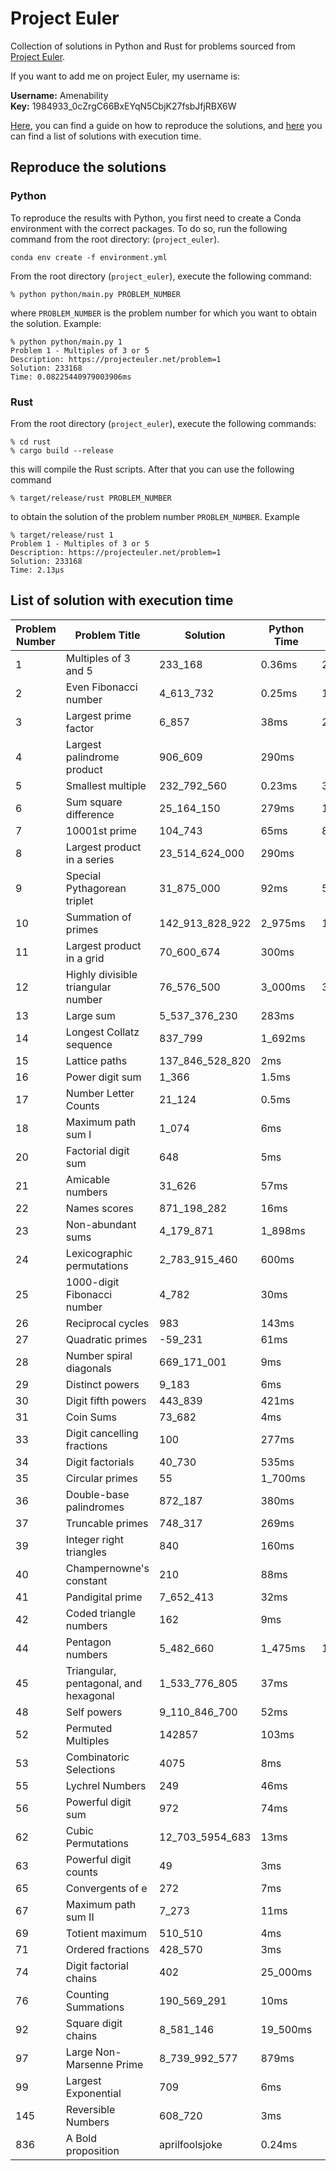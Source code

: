 # Project Euler


Collection of solutions in Python and Rust for problems sourced from [Project Euler](https://projecteuler.net).

If you want to add me on project Euler, my username is:

__Username:__ Amenability  
__Key:__ 1984933_0cZrgC66BxEYqN5CbjK27fsbJfjRBX6W

[Here](#reproduce-the-solutions), you can find a guide on how to reproduce the solutions, 
and [here](#list-of-solution-with-execution-time) you can find a list of solutions with execution time.

## Reproduce the solutions

### Python

To reproduce the results with Python, you first need to create a Conda environment with the correct packages. 
To do so, run the following command from the root directory: (`project_euler`).
```shell
conda env create -f environment.yml
```

From the root directory (`project_euler`), execute the following command:
```shell
% python python/main.py PROBLEM_NUMBER
```
where `PROBLEM_NUMBER` is the problem number for which you want to obtain the solution.
Example:
```shell
% python python/main.py 1
Problem 1 - Multiples of 3 or 5 
Description: https://projecteuler.net/problem=1 
Solution: 233168 
Time: 0.08225440979003906ms
```

### Rust

From the root directory (`project_euler`), execute the following commands:
```shell
% cd rust
% cargo build --release
```
this will compile the Rust scripts.
After that you can use the following command
```shell
% target/release/rust PROBLEM_NUMBER
```
to obtain the solution of the problem number `PROBLEM_NUMBER`.
Example
```shell
% target/release/rust 1
Problem 1 - Multiples of 3 or 5
Description: https://projecteuler.net/problem=1
Solution: 233168
Time: 2.13µs
```

## List of solution with execution time

| Problem Number | Problem Title                         | Solution        | Python Time | Rust Time  |
|----------------|---------------------------------------|-----------------|-------------|------------|
| 1              | Multiples of 3 and 5                  | 233_168         | 0.36ms      | 2.13µs     |
| 2              | Even Fibonacci number                 | 4_613_732       | 0.25ms      | 125ns      |
| 3              | Largest prime factor                  | 6_857           | 38ms        | 2.07ms     |
| 4              | Largest palindrome product            | 906_609         | 290ms       |
| 5              | Smallest multiple                     | 232_792_560     | 0.23ms      | 334ns      |
| 6              | Sum square difference                 | 25_164_150      | 279ms       | 1.33µs     |
| 7              | 10001st prime                         | 104_743         | 65ms        | 8.23ms     |
| 8              | Largest product in a series           | 23_514_624_000  | 290ms       |
| 9              | Special Pythagorean triplet           | 31_875_000      | 92ms        | 588.00µs   |
| 10             | Summation of primes                   | 142_913_828_922 | 2_975ms     | 169.85ms   |
| 11             | Largest product in a grid             | 70_600_674      | 300ms       |
| 12             | Highly divisible triangular number    | 76_576_500      | 3_000ms     | 301.85ms   |
| 13             | Large sum                             | 5_537_376_230   | 283ms       |
| 14             | Longest Collatz sequence              | 837_799         | 1_692ms     |
| 15             | Lattice paths                         | 137_846_528_820 | 2ms         |
| 16             | Power digit sum                       | 1_366           | 1.5ms       |
| 17             | Number Letter Counts                  | 21_124          | 0.5ms       |
| 18             | Maximum path sum I                    | 1_074           | 6ms         |
| 20             | Factorial digit sum                   | 648             | 5ms         |
| 21             | Amicable numbers                      | 31_626          | 57ms        |
| 22             | Names scores                          | 871_198_282     | 16ms        |
| 23             | Non-abundant sums                     | 4_179_871       | 1_898ms     |
| 24             | Lexicographic permutations            | 2_783_915_460   | 600ms       |
| 25             | 1000-digit Fibonacci number           | 4_782           | 30ms        |
| 26             | Reciprocal cycles                     | 983             | 143ms       |
| 27             | Quadratic primes                      | -59_231         | 61ms        |
| 28             | Number spiral diagonals               | 669_171_001     | 9ms         |
| 29             | Distinct powers                       | 9_183           | 6ms         |
| 30             | Digit fifth powers                    | 443_839         | 421ms       |
| 31             | Coin Sums                             | 73_682          | 4ms         |
| 33             | Digit cancelling fractions            | 100             | 277ms       |
| 34             | Digit factorials                      | 40_730          | 535ms       |
| 35             | Circular primes                       | 55              | 1_700ms     |
| 36             | Double-base palindromes               | 872_187         | 380ms       |
| 37             | Truncable primes                      | 748_317         | 269ms       |
| 39             | Integer right triangles               | 840             | 160ms       |
| 40             | Champernowne's constant               | 210             | 88ms        |
| 41             | Pandigital prime                      | 7_652_413       | 32ms        |
| 42             | Coded triangle numbers                | 162             | 9ms         |
| 44             | Pentagon numbers                      | 5_482_660       | 1_475ms     | 11.36ms    |
| 45             | Triangular, pentagonal, and hexagonal | 1_533_776_805   | 37ms        |
| 48             | Self powers                           | 9_110_846_700   | 52ms        |
| 52             | Permuted Multiples                    | 142857          | 103ms       |
| 53             | Combinatoric Selections               | 4075            | 8ms         |
| 55             | Lychrel Numbers                       | 249             | 46ms        |
| 56             | Powerful digit sum                    | 972             | 74ms        |
| 62             | Cubic Permutations                    | 12_703_5954_683 | 13ms        |
| 63             | Powerful digit counts                 | 49              | 3ms         |
| 65             | Convergents of e                      | 272             | 7ms         |
| 67             | Maximum path sum II                   | 7_273           | 11ms        |
| 69             | Totient maximum                       | 510_510         | 4ms         |
| 71             | Ordered fractions                     | 428_570         | 3ms         |
| 74             | Digit factorial chains                | 402             | 25_000ms    |
| 76             | Counting Summations                   | 190_569_291     | 10ms        |
| 92             | Square digit chains                   | 8_581_146       | 19_500ms    |
| 97             | Large Non-Marsenne Prime              | 8_739_992_577   | 879ms       |
| 99             | Largest Exponential                   | 709             | 6ms         |
| 145            | Reversible Numbers                    | 608_720         | 3ms         |
| 836            | A Bold proposition                    | aprilfoolsjoke  | 0.24ms      |
